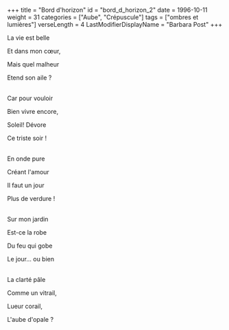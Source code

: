 +++
title = "Bord d'horizon"
id = "bord_d_horizon_2"
date = 1996-10-11
weight = 31
categories = ["Aube", "Crépuscule"]
tags = ["ombres et lumières"]
verseLength = 4
LastModifierDisplayName = "Barbara Post"
+++

La vie est belle

Et dans mon cœur,

Mais quel malheur

Etend son aile ?

 \
Car pour vouloir

Bien vivre encore,

Soleil! Dévore

Ce triste soir !

 \
En onde pure

Créant l'amour

Il faut un jour

Plus de verdure !

 \
Sur mon jardin

Est-ce la robe

Du feu qui gobe

Le jour... ou bien

 \
La clarté pâle

Comme un vitrail,

Lueur corail,

L'aube d'opale ?
